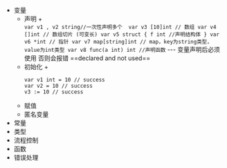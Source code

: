 -  变量
    - 声明
        +  
          ```
          var v1 , v2 string//一次性声明多个 
          var v3 [10]int // 数组
          var v4 []int // 数组切片 (可变长)
          var v5 struct {
            f int //声明结构体
          }
          var v6 *int // 指针
          var v7 map[string]int // map，key为string类型，value为int类型
          var v8 func(a int) int //声明函数
          ```
          ---
          变量声明后必须使用 否则会报错  ==declared and not used==
    - 初始化
        +
        ```
        var v1 int = 10 // success
        var v2 = 10 // success
        v3 := 10 // success
        ```
    - 赋值
    - 匿名变量
-  常量
-  类型
-  流程控制
-  函数
-  错误处理